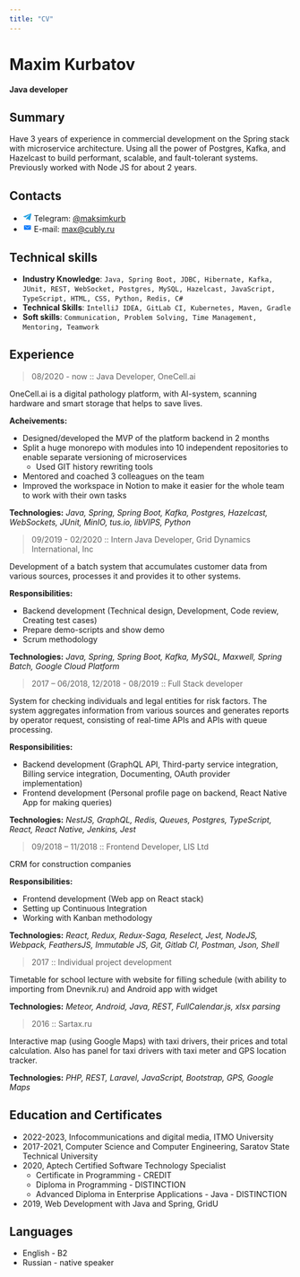 ```yaml
---
title: "CV"
---
```


# Maxim Kurbatov
**Java developer**

## Summary
Have 3 years of experience in commercial development on the Spring stack with microservice architecture. Using all the power of Postgres, Kafka, and Hazelcast to build performant, scalable, and fault-tolerant systems. Previously worked with Node JS for about 2 years.

## Contacts
* <img src="/img/telegram.png" alt="telegram logo" class="inline"> Telegram: [@maksimkurb](https://t.me/maksimkurb)
* <img src="/img/email.png" alt="email icon" class="inline"> E-mail: [max@cubly.ru](mailto:max@cubly.ru)

## Technical skills
* **Industry Knowledge**: `Java, Spring Boot, JDBC, Hibernate, Kafka, JUnit, REST, WebSocket, Postgres, MySQL, Hazelcast, JavaScript, TypeScript, HTML, CSS, Python, Redis, C#`
* **Technical Skills**: `IntelliJ IDEA, GitLab CI, Kubernetes, Maven, Gradle`
* **Soft skills**: `Communication, Problem Solving, Time Management, Mentoring, Teamwork`

## Experience

<!-- =================== -->
> 08/2020 - now :: Java Developer, OneCell.ai

OneCell.ai is a digital pathology platform, with AI-system, scanning hardware and smart storage that helps to save lives.

**Acheivements:**
* Designed/developed the MVP of the platform backend in 2 months
* Split a huge monorepo with modules into 10 independent repositories to enable separate versioning of microservices
  * Used GIT history rewriting tools
* Mentored and coached 3 colleagues on the team
* Improved the workspace in Notion to make it easier for the whole team to work with their own tasks

**Technologies:**
*Java, Spring, Spring Boot, Kafka, Postgres, Hazelcast, WebSockets, JUnit, MinIO, tus.io, libVIPS, Python*

<!-- =================== -->
> 09/2019 - 02/2020 :: Intern Java Developer, Grid Dynamics International, Inc

Development of a batch system that accumulates customer data from various sources, processes it and provides it to other systems.

**Responsibilities:**
* Backend development (Technical design, Development, Code review, Creating test cases)
* Prepare demo-scripts and show demo
* Scrum methodology

**Technologies:**
*Java, Spring, Spring Boot, Kafka, MySQL, Maxwell, Spring Batch, Google Cloud Platform*

<!-- =================== -->
> 2017 – 06/2018, 12/2018 - 08/2019 :: Full Stack developer

System for checking individuals and legal entities for risk factors. The system aggregates information from various sources and generates reports by operator request, consisting of real-time APIs and APIs with queue processing.

**Responsibilities:**
* Backend development (GraphQL API, Third-party service integration, Billing service integration, Documenting, OAuth provider implementation)
* Frontend development (Personal profile page on backend, React Native App for making queries)

**Technologies:**
*NestJS, GraphQL, Redis, Queues, Postgres, TypeScript, React, React Native, Jenkins, Jest*


<!-- =================== -->
> 09/2018 – 11/2018 :: Frontend Developer, LIS Ltd

CRM for construction companies

**Responsibilities:**
* Frontend development (Web app on React stack)
* Setting up Continuous Integration
* Working with Kanban methodology

**Technologies:**
*React, Redux, Redux-Saga, Reselect, Jest, NodeJS, Webpack, FeathersJS, Immutable JS, Git, Gitlab CI, Postman, Json, Shell*


<!-- =================== -->
> 2017 :: Individual project development

Timetable for school lecture with website for filling schedule (with ability to importing from Dnevnik.ru) and Android app with widget

**Technologies:**
*Meteor, Android, Java, REST, FullCalendar.js, xlsx parsing*


<!-- =================== -->
> 2016 :: Sartax.ru

Interactive map (using Google Maps) with taxi drivers, their prices and total calculation. Also has panel for taxi drivers with taxi meter and GPS location tracker.

**Technologies:**
*PHP, REST, Laravel, JavaScript, Bootstrap, GPS, Google Maps*


## Education and Certificates
* 2022-2023, Infocommunications and digital media, ITMO University
* 2017-2021, Computer Science and Computer Engineering, Saratov State Technical University
* 2020, Aptech Certified Software Technology Specialist
  * Certificate in Programming - CREDIT
  * Diploma in Programming - DISTINCTION
  * Advanced Diploma in Enterprise Applications - Java - DISTINCTION
* 2019, Web Development with Java and Spring, GridU

## Languages
* English - B2
* Russian - native speaker

